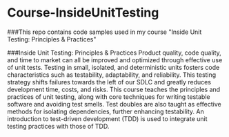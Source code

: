 # Course-InsideUnitTesting
###This repo contains code samples used in my course "Inside Unit Testing:  Principles &amp; Practices"

###Inside Unit Testing: Principles & Practices
Product quality, code quality, and time to market can all be improved and optimized through effective use of unit tests. Testing in small, isolated, and deterministic units fosters code characteristics such as testability, adaptability, and reliability. This testing strategy shifts failures towards the left of our SDLC and greatly reduces development time, costs, and risks. This course teaches the principles and practices of unit testing, along with core techniques for writing testable software and avoiding test smells. Test doubles are also taught as effective methods for isolating dependencies, further enhancing testability. An introduction to test-driven development (TDD) is used to integrate unit testing practices with those of TDD.
